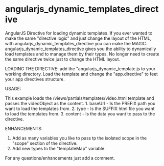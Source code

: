 angularjs_dynamic_templates_directive
=====================================

AngularJS Directive for loading dynamic templates.
If you ever wanted to make the same "directive logic" and just change the layout of the HTML, with angularjs_dynamic_templates_directive you can make the MAGIC.
angularjs_dynamic_templates_directive gives you the ability to dynamically load templates and to manage them by their types.
No longer need to create the same directive twice just to change the HTML layout.

LOADING THE DIRECTIVE:
add the "angularjs_dynamic_template.js to your working directory.
Load the template and change the "app.directive" to feet your app directives structure.

USAGE:
<div dynamic-template type="'video'" content="videoObject"></div>
This example loads the /views/partials/templates/video.html template and passes the videoObject as the content.
1. baseUrl - Is the PREFIX path you want to load the templates from.
2. type - Is the SUFFIX html file you want to load the templates from.
3. content - Is the data you want to pass to the directive.

ENHANCEMENTS:
1. Add as many variables you like to pass tp the isolated scope in the "scope" section of the directive.
2. Add new types to the "templateMap" variable.

For any questions/enhancements just add a comment.
